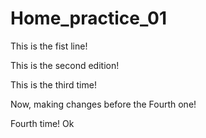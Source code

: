 # Home_practice_01
This is the fist line!

This is the second edition!

This is the third time!

Now, making changes before the Fourth one!

Fourth time! Ok